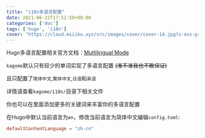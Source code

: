 ```yaml
---
title: "i18n多语言配置"
date: 2021-06-22T17:51:58+08:00
categories: ['doc']
tags: ['hugo', 'i18n']
cover: "https://cloud.miiiku.xyz/src/images/cover/cover-14.jpg?x-oss-process=style/webp"
---
```


Hugo多语言配置相关官方文档：[Multilingual Mode](https://gohugo.io/content-management/multilingual/)

`kagome`默认只有较少的单词实现了多语言配置 ~~(准不准我也不敢保证)~~ 

且只配置了`简体中文`,`繁体中文`,`日语`和`英语`

详情请查看`kagome/i18n/`目录下相关文件

你也可以在里面添加更多的关键词来丰富你的多语言配置

在Hugo中默认当前语言为`en`，修改当前语言为简体中文编辑`config.toml`:

```toml
defaultContentLanguage = "zh-cn"
```
